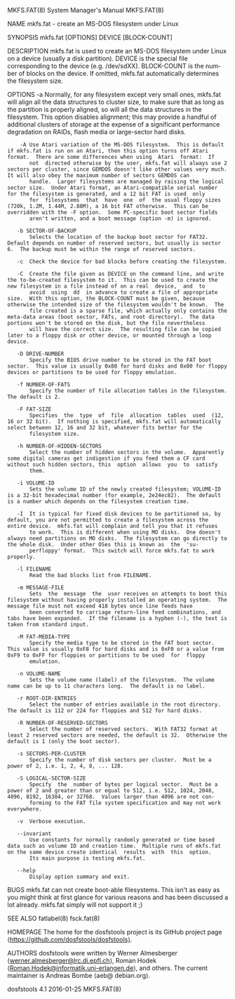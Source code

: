 MKFS.FAT(8)                                                                                System Manager's Manual                                                                                MKFS.FAT(8)

NAME
       mkfs.fat - create an MS-DOS filesystem under Linux

SYNOPSIS
       mkfs.fat [OPTIONS] DEVICE [BLOCK-COUNT]

DESCRIPTION
       mkfs.fat is used to create an MS-DOS filesystem under Linux on a device (usually a disk partition).  DEVICE is the special file corresponding to the device (e.g. /dev/sdXX).  BLOCK-COUNT is the num‐
       ber of blocks on the device.  If omitted, mkfs.fat automatically determines the filesystem size.

OPTIONS
       -a  Normally, for any filesystem except very small ones, mkfs.fat will align all the data structures to cluster size, to make sure that as long as the partition is properly aligned, so will all  the
           data structures in the filesystem.  This option disables alignment; this may provide a handful of additional clusters of storage at the expense of a significant performance degradation on RAIDs,
           flash media or large-sector hard disks.

        -A Use Atari variation of the MS-DOS filesystem.  This is default if mkfs.fat is run on an Atari, then this option turns off Atari format.  There are some differences when using  Atari  format:  If
           not  directed otherwise by the user, mkfs.fat will always use 2 sectors per cluster, since GEMDOS doesn't like other values very much.  It will also obey the maximum number of sectors GEMDOS can
           handle.  Larger filesystems are managed by raising the logical sector size.  Under Atari format, an Atari-compatible serial number for the filesystem is generated, and a 12 bit FAT is used  only
           for  filesystems  that  have  one  of  the usual floppy sizes (720k, 1.2M, 1.44M, 2.88M), a 16 bit FAT otherwise.  This can be overridden with the -F option.  Some PC-specific boot sector fields
           aren't written, and a boot message (option -m) is ignored.

       -b SECTOR-OF-BACKUP
           Selects the location of the backup boot sector for FAT32.  Default depends on number of reserved sectors, but usually is sector 6.  The backup must be within the range of reserved sectors.

       -c  Check the device for bad blocks before creating the filesystem.

       -C  Create the file given as DEVICE on the command line, and write the to-be-created filesystem to it.  This can be used to create the new filesystem in a file instead of on a real  device,  and  to
           avoid  using  dd  in advance to create a file of appropriate size.  With this option, the BLOCK-COUNT must be given, because otherwise the intended size of the filesystem wouldn't be known.  The
           file created is a sparse file, which actually only contains the meta-data areas (boot sector, FATs, and root directory).  The data portions won't be stored on the disk, but the file nevertheless
           will have the correct size.  The resulting file can be copied later to a floppy disk or other device, or mounted through a loop device.

       -D DRIVE-NUMBER
           Specify the BIOS drive number to be stored in the FAT boot sector.  This value is usually 0x80 for hard disks and 0x00 for floppy devices or partitions to be used for floppy emulation.

       -f NUMBER-OF-FATS
           Specify the number of file allocation tables in the filesystem.  The default is 2.

       -F FAT-SIZE
           Specifies  the  type  of  file  allocation  tables  used  (12, 16 or 32 bit).  If nothing is specified, mkfs.fat will automatically select between 12, 16 and 32 bit, whatever fits better for the
           filesystem size.

       -h NUMBER-OF-HIDDEN-SECTORS
           Select the number of hidden sectors in the volume.  Apparently some digital cameras get indigestion if you feed them a CF card without such hidden sectors, this  option  allows  you  to  satisfy
           them.

       -i VOLUME-ID
           Sets the volume ID of the newly created filesystem; VOLUME-ID is a 32-bit hexadecimal number (for example, 2e24ec82).  The default is a number which depends on the filesystem creation time.

       -I  It is typical for fixed disk devices to be partitioned so, by default, you are not permitted to create a filesystem across the entire device.  mkfs.fat will complain and tell you that it refuses
           to work.  This is different when using MO disks.  One doesn't always need partitions on MO disks.  The filesystem can go directly to the whole disk.  Under other OSes this is known as  the  'su‐
           perfloppy' format.  This switch will force mkfs.fat to work properly.

       -l FILENAME
           Read the bad blocks list from FILENAME.

       -m MESSAGE-FILE
           Sets  the  message  the  user receives on attempts to boot this filesystem without having properly installed an operating system.  The message file must not exceed 418 bytes once line feeds have
           been converted to carriage return-line feed combinations, and tabs have been expanded.  If the filename is a hyphen (-), the text is taken from standard input.

       -M FAT-MEDIA-TYPE
           Specify the media type to be stored in the FAT boot sector.  This value is usually 0xF8 for hard disks and is 0xF0 or a value from 0xF9 to 0xFF for floppies or partitions to be used  for  floppy
           emulation.

       -n VOLUME-NAME
           Sets the volume name (label) of the filesystem.  The volume name can be up to 11 characters long.  The default is no label.

       -r ROOT-DIR-ENTRIES
           Select the number of entries available in the root directory.  The default is 112 or 224 for floppies and 512 for hard disks.

       -R NUMBER-OF-RESERVED-SECTORS
           Select the number of reserved sectors.  With FAT32 format at least 2 reserved sectors are needed, the default is 32.  Otherwise the default is 1 (only the boot sector).

       -s SECTORS-PER-CLUSTER
           Specify the number of disk sectors per cluster.  Must be a power of 2, i.e. 1, 2, 4, 8, ... 128.

       -S LOGICAL-SECTOR-SIZE
           Specify  the  number of bytes per logical sector.  Must be a power of 2 and greater than or equal to 512, i.e. 512, 1024, 2048, 4096, 8192, 16384, or 32768.  Values larger than 4096 are not con‐
           forming to the FAT file system specification and may not work everywhere.

       -v  Verbose execution.

       --invariant
           Use constants for normally randomly generated or time based data such as volume ID and creation time.  Multiple runs of mkfs.fat on the same device create identical  results  with  this  option.
           Its main purpose is testing mkfs.fat.

       --help
           Display option summary and exit.

BUGS
       mkfs.fat  can  not create boot-able filesystems.  This isn't as easy as you might think at first glance for various reasons and has been discussed a lot already.  mkfs.fat simply will not support it
       ;)

SEE ALSO
       fatlabel(8)
       fsck.fat(8)

HOMEPAGE
       The home for the dosfstools project is its GitHub project page ⟨https://github.com/dosfstools/dosfstools⟩.

AUTHORS
       dosfstools were written by Werner Almesberger ⟨werner.almesberger@lrc.di.epfl.ch⟩, Roman Hodek ⟨Roman.Hodek@informatik.uni-erlangen.de⟩, and others.  The current maintainer is  Andreas  Bombe  ⟨aeb@
       debian.org⟩.

dosfstools 4.1                                                                                    2016-01-25                                                                                      MKFS.FAT(8)
